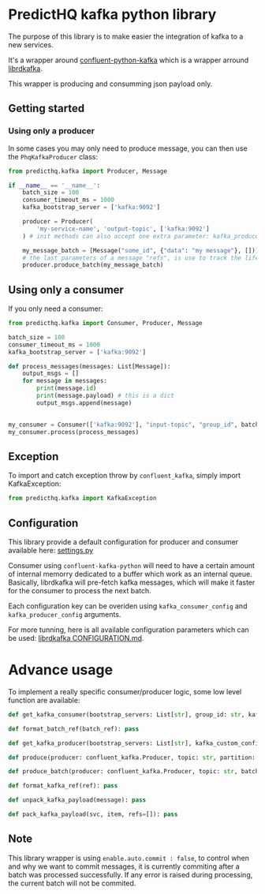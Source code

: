 # PredictHQ kafka python library

The purpose of this library is to make easier the integration of kafka to a new services.

It's a wrapper around [confluent-python-kafka](https://github.com/confluentinc/confluent-kafka-python) which is a wrapper arround [librdkafka](https://github.com/edenhill/librdkafka).

This wrapper is producing and consumming json payload only.

## Getting started

### Using only a producer

In some cases you may only need to produce message, you can then use the `PhqKafkaProducer` class:

```python
from predicthq.kafka import Producer, Message

if __name__ == '__name__':
    batch_size = 100
    consumer_timeout_ms = 1000
    kafka_bootstrap_server = ['kafka:9092']

    producer = Producer(
        'my-service-name', 'output-topic', ['kafka:9092']
    ) # init methods can also accept one extra parameter: kafka_producer_config.

    my_message_batch = [Message("some_id", {"data": "my message"}, [])]
    # the last parameters of a message "refs", is use to track the lifecycle of a particular message.
    producer.produce_batch(my_message_batch)
```

## Using only a consumer

If you only need a consumer:
```python
from predicthq.kafka import Consumer, Producer, Message

batch_size = 100
consumer_timeout_ms = 1000
kafka_bootstrap_server = ['kafka:9092']

def process_messages(messages: List[Message]):
    output_msgs = []
    for message in messages:
        print(message.id)
        print(message.payload) # this is a dict
        output_msgs.append(message)
        

my_consumer = Consumer(['kafka:9092'], "input-topic", "group_id", batch_size, consumer_timeout_ms)
my_consumer.process(process_messages)

```

## Exception

To import and catch exception throw by `confluent_kafka`, simply import KafkaException:

```python
from predicthq.kafka import KafkaException
```

## Configuration

This library provide a default configuration for producer and consumer available here:
[settings.py](predicthq/kafka/settings.py)

Consumer using `confluent-kafka-python` will need to have a certain amount of internal memorry dedicated to a buffer which work as an internal queue.
Basically, librdkafka will pre-fetch kafka messages, which will make it faster for the consumer to process the next batch.

Each configuration key can be overiden using `kafka_consumer_config` and `kafka_producer_config` arguments.

For more tunning, here is all available configuration parameters which can be used:
[librdkafka CONFIGURATION.md](https://github.com/edenhill/librdkafka/blob/master/CONFIGURATION.md).

# Advance usage

To implement a really specific consumer/producer logic, some low level function are available:

```python
def get_kafka_consumer(bootstrap_servers: List[str], group_id: str, kafka_custom_config: Dict[str, str]) -> confluent_kafka.Consumer: pass

def format_batch_ref(batch_ref): pass

def get_kafka_producer(bootstrap_servers: List[str], kafka_custom_config: Dict[str, str] = None) -> confluent_kafka.Producer: pass

def produce(producer: confluent_kafka.Producer, topic: str, partition: str = None, key: str = None, value: str = None): pass

def produce_batch(producer: confluent_kafka.Producer, topic: str, batch: str, ignore_large_message_errors=False): pass

def format_kafka_ref(ref): pass

def unpack_kafka_payload(message): pass

def pack_kafka_payload(svc, item, refs=[]): pass
```

## Note

This library wrapper is using `enable.auto.commit : false`, to control when and why we want to commit messages, it is currently commiting after a batch was processed successfully.
If any error is raised during processing, the current batch will not be commited.
